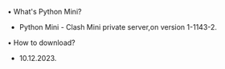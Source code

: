 • What's Python Mini?
  - Python Mini - Clash Mini private server,on version 1-1143-2.



• How to download? 
  - 10.12.2023.
